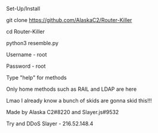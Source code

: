 Set-Up/Install

git clone https://github.com/AlaskaC2/Router-Killer

cd Router-Killer

python3 resemble.py

Username - root

Password - root

Type "help" for methods

Only home methods such as RAIL and LDAP are here

Lmao I already know a bunch of skids are gonna skid this!!!

Made by Alaska C2#8220 and Slayer.js#9532

Try and DDoS Slayer - 216.52.148.4

